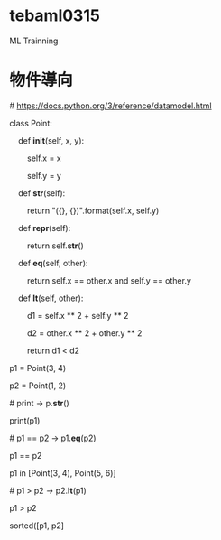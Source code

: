 # tebaml0315
ML Trainning
# 物件導向
# https://docs.python.org/3/reference/datamodel.html

class Point:

    def __init__(self, x, y):

        self.x = x

        self.y = y




    def __str__(self):

        return "({}, {})".format(self.x, self.y)




    def __repr__(self):

        return self.__str__()




    def __eq__(self, other):

        return self.x == other.x and self.y == other.y




    def __lt__(self, other):

        d1 = self.x ** 2 + self.y ** 2

        d2 = other.x ** 2 + other.y ** 2

        return d1 < d2




p1 = Point(3, 4)

p2 = Point(1, 2)

# print -> p.__str__()

print(p1)

# p1 == p2 -> p1.__eq__(p2)

p1 == p2

p1 in [Point(3, 4), Point(5, 6)]

# p1 > p2 -> p2.__lt__(p1)

p1 > p2

sorted([p1, p2]
